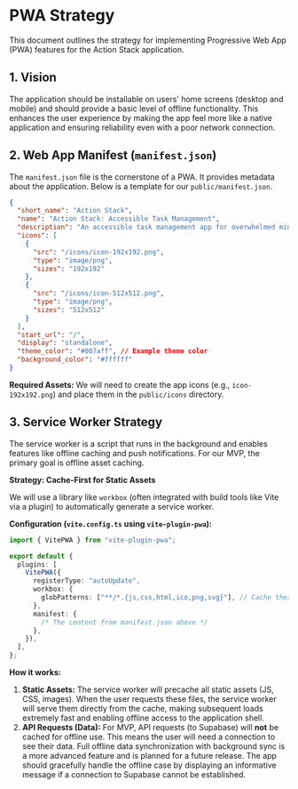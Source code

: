# PWA Strategy

This document outlines the strategy for implementing Progressive Web App (PWA) features for the Action Stack application.

## 1. Vision

The application should be installable on users' home screens (desktop and mobile) and should provide a basic level of offline functionality. This enhances the user experience by making the app feel more like a native application and ensuring reliability even with a poor network connection.

## 2. Web App Manifest (`manifest.json`)

The `manifest.json` file is the cornerstone of a PWA. It provides metadata about the application. Below is a template for our `public/manifest.json`.

```json
{
  "short_name": "Action Stack",
  "name": "Action Stack: Accessible Task Management",
  "description": "An accessible task management app for overwhelmed minds.",
  "icons": [
    {
      "src": "/icons/icon-192x192.png",
      "type": "image/png",
      "sizes": "192x192"
    },
    {
      "src": "/icons/icon-512x512.png",
      "type": "image/png",
      "sizes": "512x512"
    }
  ],
  "start_url": "/",
  "display": "standalone",
  "theme_color": "#007aff", // Example theme color
  "background_color": "#ffffff"
}
```

**Required Assets:** We will need to create the app icons (e.g., `icon-192x192.png`) and place them in the `public/icons` directory.

## 3. Service Worker Strategy

The service worker is a script that runs in the background and enables features like offline caching and push notifications. For our MVP, the primary goal is offline asset caching.

**Strategy: Cache-First for Static Assets**

We will use a library like `workbox` (often integrated with build tools like Vite via a plugin) to automatically generate a service worker.

**Configuration (`vite.config.ts` using `vite-plugin-pwa`):**

```typescript
import { VitePWA } from "vite-plugin-pwa";

export default {
  plugins: [
    VitePWA({
      registerType: "autoUpdate",
      workbox: {
        globPatterns: ["**/*.{js,css,html,ico,png,svg}"], // Cache these file types
      },
      manifest: {
        /* The content from manifest.json above */
      },
    }),
  ],
};
```

**How it works:**

1.  **Static Assets:** The service worker will precache all static assets (JS, CSS, images). When the user requests these files, the service worker will serve them directly from the cache, making subsequent loads extremely fast and enabling offline access to the application shell.
2.  **API Requests (Data):** For MVP, API requests (to Supabase) will **not** be cached for offline use. This means the user will need a connection to see their data. Full offline data synchronization with background sync is a more advanced feature and is planned for a future release. The app should gracefully handle the offline case by displaying an informative message if a connection to Supabase cannot be established.
